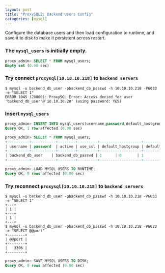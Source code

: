 ```yaml
---
layout: post
title: "ProxySQL2: Backend Users Config"
categories: [mysql]
---
```


Configure the database users and then load configuration to runtime, and save it to disk to make it persistent across restart.

### The `mysql_users` is initially empty.

```sql
proxy_admin> SELECT * FROM mysql_users;
Empty set (0.00 sec)
```
### Try connect `proxysql[10.10.10.218]` to `backend servers`

```shell
$ mysql -u backend_db_user -pbackend_db_passwd -h 10.10.10.218 -P6033 -e "SELECT 1"
ERROR 1045 (28000): ProxySQL Error: Access denied for user 'backend_db_user'@'10.10.10.20' (using password: YES)

```

### Insert `mysql_users`

```sql
proxy_admin> INSERT INTO mysql_users(username,password,default_hostgroup) VALUES ('backend_db_user','backend_db_passwd',1);
Query OK, 1 row affected (0.00 sec)

proxy_admin> SELECT * FROM mysql_users;
+----------+-----------+--------+---------+-------------------+----------------+---------------+------------------------+--------------+---------+----------+-----------------+---------+
| username | password  | active | use_ssl | default_hostgroup | default_schema | schema_locked | transaction_persistent | fast_forward | backend | frontend | max_connections | comment |
+----------+-----------+--------+---------+-------------------+----------------+---------------+------------------------+--------------+---------+----------+-----------------+---------+
| backend_db_user    | backend_db_passwd | 1      | 0       | 1                 | NULL           | 0             | 1                      | 0            | 1       | 1        | 10000           |         |
+----------+-----------+--------+---------+-------------------+----------------+---------------+------------------------+--------------+---------+----------+-----------------+---------+

proxy_admin> LOAD MYSQL USERS TO RUNTIME;
Query OK, 0 rows affected (0.00 sec)

```

### Try reconnect `proxysql[10.10.10.218]` to `backend servers`

```shell
$ mysql -u backend_db_user -pbackend_db_passwd -h 10.10.10.218 -P6033 -e "SELECT 1"
+---+
| 1 |
+---+
| 1 |
+---+
$ mysql -u backend_db_user -pbackend_db_passwd -h 10.10.10.218 -P6033 -e "SELECT @@port"
+--------+
| @@port |
+--------+
|   3306 |
+--------+
```

```sql
proxy_admin> SAVE MYSQL USERS TO DISK;
Query OK, 0 rows affected (0.00 sec)
```

[1]: https://proxysql.com/documentation/ProxySQL-Configuration/ "ProxySQL-Configuration"
